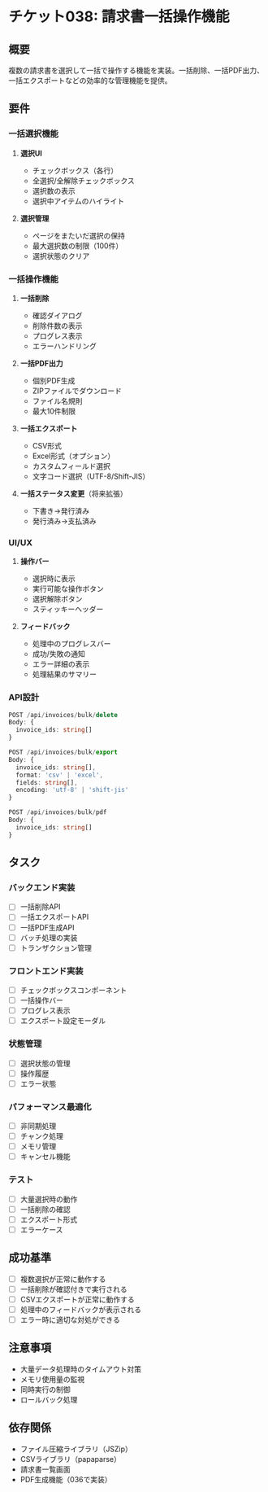 # チケット038: 請求書一括操作機能

## 概要
複数の請求書を選択して一括で操作する機能を実装。一括削除、一括PDF出力、一括エクスポートなどの効率的な管理機能を提供。

## 要件

### 一括選択機能
1. **選択UI**
   - チェックボックス（各行）
   - 全選択/全解除チェックボックス
   - 選択数の表示
   - 選択中アイテムのハイライト

2. **選択管理**
   - ページをまたいだ選択の保持
   - 最大選択数の制限（100件）
   - 選択状態のクリア

### 一括操作機能
1. **一括削除**
   - 確認ダイアログ
   - 削除件数の表示
   - プログレス表示
   - エラーハンドリング

2. **一括PDF出力**
   - 個別PDF生成
   - ZIPファイルでダウンロード
   - ファイル名規則
   - 最大10件制限

3. **一括エクスポート**
   - CSV形式
   - Excel形式（オプション）
   - カスタムフィールド選択
   - 文字コード選択（UTF-8/Shift-JIS）

4. **一括ステータス変更**（将来拡張）
   - 下書き→発行済み
   - 発行済み→支払済み

### UI/UX
1. **操作バー**
   - 選択時に表示
   - 実行可能な操作ボタン
   - 選択解除ボタン
   - スティッキーヘッダー

2. **フィードバック**
   - 処理中のプログレスバー
   - 成功/失敗の通知
   - エラー詳細の表示
   - 処理結果のサマリー

### API設計
```typescript
POST /api/invoices/bulk/delete
Body: {
  invoice_ids: string[]
}

POST /api/invoices/bulk/export
Body: {
  invoice_ids: string[],
  format: 'csv' | 'excel',
  fields: string[],
  encoding: 'utf-8' | 'shift-jis'
}

POST /api/invoices/bulk/pdf
Body: {
  invoice_ids: string[]
}
```

## タスク

### バックエンド実装
- [ ] 一括削除API
- [ ] 一括エクスポートAPI
- [ ] 一括PDF生成API
- [ ] バッチ処理の実装
- [ ] トランザクション管理

### フロントエンド実装
- [ ] チェックボックスコンポーネント
- [ ] 一括操作バー
- [ ] プログレス表示
- [ ] エクスポート設定モーダル

### 状態管理
- [ ] 選択状態の管理
- [ ] 操作履歴
- [ ] エラー状態

### パフォーマンス最適化
- [ ] 非同期処理
- [ ] チャンク処理
- [ ] メモリ管理
- [ ] キャンセル機能

### テスト
- [ ] 大量選択時の動作
- [ ] 一括削除の確認
- [ ] エクスポート形式
- [ ] エラーケース

## 成功基準
- [ ] 複数選択が正常に動作する
- [ ] 一括削除が確認付きで実行される
- [ ] CSVエクスポートが正常に動作する
- [ ] 処理中のフィードバックが表示される
- [ ] エラー時に適切な対処ができる

## 注意事項
- 大量データ処理時のタイムアウト対策
- メモリ使用量の監視
- 同時実行の制御
- ロールバック処理

## 依存関係
- ファイル圧縮ライブラリ（JSZip）
- CSVライブラリ（papaparse）
- 請求書一覧画面
- PDF生成機能（036で実装）